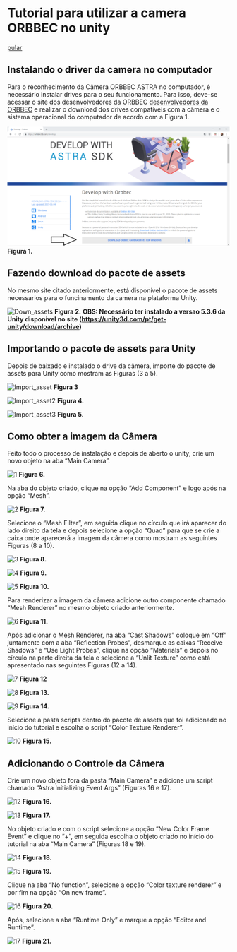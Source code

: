 # Tutorial para utilizar a camera ORBBEC no unity
[pular](#fazendo-download-do-pacote-de-assets)

## Instalando o driver da camera no computador

Para o reconhecimento da Câmera ORBBEC ASTRA no computador, é necessário instalar drives para o seu funcionamento. Para isso, deve-se acessar o site dos desenvolvedores da ORBBEC [desenvolvedores da ORBBEC](https://orbbec3d.com/develop/) e realizar o download dos drives compatíveis com a câmera e o sistema operacional do computador de acordo com a Figura 1. 

![Download camera](/img/driver_camera.png)
**Figura 1.**



## Fazendo download do pacote de assets

No mesmo site citado anteriormente, está disponível o pacote de assets necessarios para o funcinamento da camera na plataforma Unity.

![Down_assets](https://user-images.githubusercontent.com/53840235/62720364-42709c80-b9e0-11e9-91be-ec1d56a658e0.PNG)
**Figura 2.**   **OBS: Necessário ter instalado a versao 5.3.6 da Unity disponível no site (https://unity3d.com/pt/get-unity/download/archive)**


## Importando o pacote de assets para Unity


Depois de baixado e instalado o drive da câmera, importe do pacote de assets para Unity como mostram as Figuras (3 a 5). 


![Import_asset](https://user-images.githubusercontent.com/53840235/62721786-5c5fae80-b9e3-11e9-9bd1-ea806db81326.png)
**Figura 3**


![Import_asset2](https://user-images.githubusercontent.com/53840235/62721812-6ed9e800-b9e3-11e9-8cbb-98693531ee9c.PNG)
**Figura 4.**


![Import_asset3](https://user-images.githubusercontent.com/53840235/62721814-71d4d880-b9e3-11e9-8689-94a6a83d18fb.png)
**Figura 5.**




## Como obter a imagem da Câmera 

Feito todo o processo de instalação e depois de aberto o unity, crie um novo objeto na aba “Main Camera”. 


![1](https://user-images.githubusercontent.com/53840235/62721972-cd9f6180-b9e3-11e9-8025-08e225fe46fa.png)
**Figura 6.**


Na aba do objeto criado, clique na opção “Add Component” e logo após na opção “Mesh”.


![2](https://user-images.githubusercontent.com/53840235/62722048-f1fb3e00-b9e3-11e9-9e59-ab49aaa7ff30.png)
**Figura 7.**


Selecione o “Mesh Filter”, em seguida clique no círculo que irá aparecer do lado direito da tela e depois selecione a opção “Quad” para que se crie a caixa onde aparecerá a imagem da câmera como mostram as seguintes Figuras (8 a 10).  


![3](https://user-images.githubusercontent.com/53840235/62722192-47374f80-b9e4-11e9-9932-93c94a95ba96.png)
**Figura 8.**


![4](https://user-images.githubusercontent.com/53840235/62722281-7948b180-b9e4-11e9-9d2d-53ed1fb4656c.png)
**Figura 9.**


![5](https://user-images.githubusercontent.com/53840235/62722317-8d8cae80-b9e4-11e9-9802-5c1a4d81f466.png)
**Figura 10.**


Para renderizar a imagem da câmera adicione outro componente chamado “Mesh Renderer” no mesmo objeto criado anteriormente.


![6](https://user-images.githubusercontent.com/53840235/62722395-b44ae500-b9e4-11e9-963b-a670b757907f.png)
**Figura 11.**


Após adicionar o Mesh Renderer, na aba “Cast Shadows” coloque em “Off” juntamente com a aba “Reflection Probes”, desmarque as caixas “Receive Shadows” e “Use Light Probes”, clique na opção “Materials” e depois no círculo na parte direita da tela e selecione a “Unlit Texture” como está apresentado nas seguintes Figuras (12 a 14).


![7](https://user-images.githubusercontent.com/53840235/62722465-d2184a00-b9e4-11e9-8e17-4ba3d2398bfa.png)
**Figura 12**


![8](https://user-images.githubusercontent.com/53840235/62722523-fc6a0780-b9e4-11e9-9b6d-e7c0a6ce3977.png)
**Figura 13.**


![9](https://user-images.githubusercontent.com/53840235/62722525-ff64f800-b9e4-11e9-9d22-0d61be3523ea.png)
**Figura 14.**


Selecione a pasta scripts dentro do pacote de assets que foi adicionado no início do tutorial e escolha o script “Color Texture Renderer”. 


![10](https://user-images.githubusercontent.com/53840235/62722622-43f09380-b9e5-11e9-927e-e9ea947b90da.png)
**Figura 15.**


## Adicionando o Controle da Câmera

Crie um novo objeto fora da pasta “Main Camera” e adicione um script chamado “Astra Initializing Event Args” (Figuras 16 e 17).


![12](https://user-images.githubusercontent.com/53840235/62722971-f88ab500-b9e5-11e9-8f89-942ce65334e0.PNG)
**Figura 16.**


![13](https://user-images.githubusercontent.com/53840235/62722977-fc1e3c00-b9e5-11e9-8068-44be60a5d993.PNG)
**Figura 17.**


No objeto criado e com o script selecione a opção “New Color Frame Event” e clique no “+”, em seguida escolha o objeto criado no início do tutorial na aba “Main Camera” (Figuras 18 e 19).


![14](https://user-images.githubusercontent.com/53840235/62723052-27089000-b9e6-11e9-8b66-2c62a88280cf.png)
**Figura 18.**


![15](https://user-images.githubusercontent.com/53840235/62723316-cf1e5900-b9e6-11e9-8362-7bc566052760.png)
**Figura 19.**


Clique na aba “No function”, selecione a opção “Color texture renderer” e por fim na opção “On new frame”.


![16](https://user-images.githubusercontent.com/53840235/62723325-d2b1e000-b9e6-11e9-98c1-fe55cfd6e88e.png)
**Figura 20.**


Após, selecione a aba “Runtime Only” e marque a opção “Editor and Runtime”.


![17](https://user-images.githubusercontent.com/53840235/62723504-42c06600-b9e7-11e9-873b-b39935c19379.png)
**Figura 21.**
